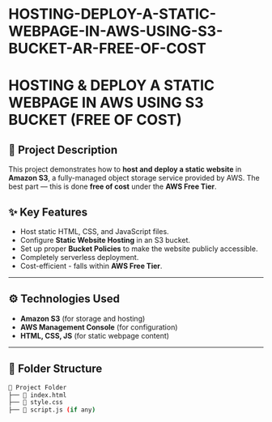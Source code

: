 # HOSTING-DEPLOY-A-STATIC-WEBPAGE-IN-AWS-USING-S3-BUCKET-AR-FREE-OF-COST
# HOSTING & DEPLOY A STATIC WEBPAGE IN AWS USING S3 BUCKET (FREE OF COST)

## 📌 Project Description
This project demonstrates how to **host and deploy a static website** in **Amazon S3**, a fully-managed object storage service provided by AWS. The best part — this is done **free of cost** under the **AWS Free Tier**.

## ✨ Key Features
- Host static HTML, CSS, and JavaScript files.
- Configure **Static Website Hosting** in an S3 bucket.
- Set up proper **Bucket Policies** to make the website publicly accessible.
- Completely serverless deployment.
- Cost-efficient - falls within **AWS Free Tier**.

---

## ⚙️ Technologies Used
- **Amazon S3** (for storage and hosting)
- **AWS Management Console** (for configuration)
- **HTML, CSS, JS** (for static webpage content)

---

## 📂 Folder Structure
```bash
📁 Project Folder
├── 📄 index.html
├── 📄 style.css
├── 📄 script.js (if any)
